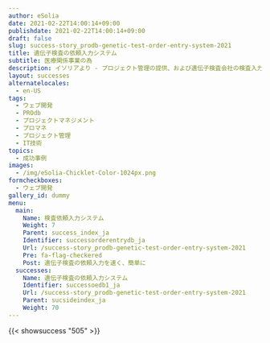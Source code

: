 ```yaml
---
author: eSolia
date: 2021-02-22T14:00:14+09:00
publishdate: 2021-02-22T14:00:14+09:00
draft: false
slug: success-story_prodb-genetic-test-order-entry-system-2021
title: 遺伝子検査の依頼入力システム
subtitle: 医療関係事業の為
description: イソリアより - プロジェクト管理の提供、および遺伝子検査会社の検査入力依頼システムの設計・開発プロジェクトを成功させました。
layout: successes
alternatelocales:
  - en-US
tags:
  - ウェブ開発
  - PROdb
  - プロジェクトマネジメント
  - プロマネ
  - プロジェクト管理
  - IT技術
topics:
  - 成功事例
images:  
  - /img/eSolia-Chicklet-Color-1024px.png
formcheckboxes:
  - ウェブ開発
gallery_id: dummy
menu:
  main:
    Name: 検査依頼入力システム
    Weight: 7
    Parent: success_index_ja
    Identifier: successorderentrydb_ja
    Url: /success-story_prodb-genetic-test-order-entry-system-2021
    Pre: fa-flag-checkered
    Post: 遺伝子検査の依頼入力を速く、簡単に
  successes:
    Name: 遺伝子検査の依頼入力システム
    Identifier: successoedb1_ja
    Url: /success-story_prodb-genetic-test-order-entry-system-2021
    Parent: sucsideindex_ja
    Weight: 70
---
```


{{< showsuccess "505" >}}
